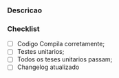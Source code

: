 ### Descricao

<!-- Por favor explique as mudancas que vc fez aqui -->

### Checklist

- [ ] Codigo Compila corretamente;
- [ ] Testes unitarios;
- [ ] Todos os teses unitarios passam;
- [ ] Changelog atualizado
